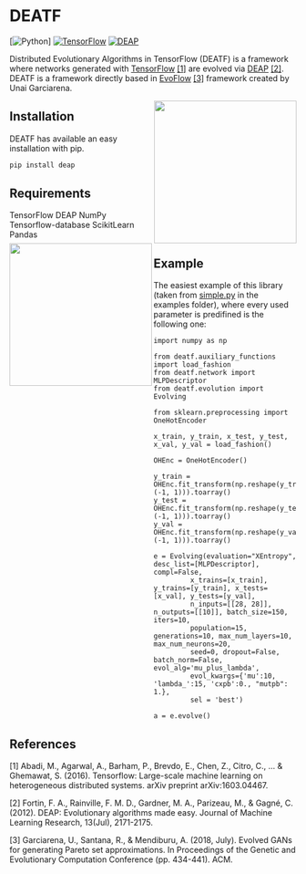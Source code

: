 # DEATF

[![Python](https://img.shields.io/badge/Python-3.6-blue)]
[![TensorFlow](https://img.shields.io/badge/TensorFlow-2.5-green)](https://www.tensorflow.org/)
[![DEAP](https://img.shields.io/badge/DEAP-1.0-brightgreen)](https://deap.readthedocs.io/en/master/)

Distributed Evolutionary Algorithms in TensorFlow (DEATF) is a framework where networks generated with <a href="https://www.tensorflow.org/">TensorFlow</a> [[1]](#1) are evolved via <a href="deap.readthedocs.org/">DEAP</a> [[2]](#2). DEATF is a framework directly based in <a href="https://github.com/unaigarciarena/EvoFlow">EvoFlow</a> [[3]](#3) framework created by Unai Garciarena.

<p align="left">
<a href="https://github.com/deap/deap"><img src="https://repository-images.githubusercontent.com/20035587/2559bd00-9a75-11e9-9686-0697d18522cf" height=250 align="right" /></a>
<a href="https://www.tensorflow.org/"><img src="https://upload.wikimedia.org/wikipedia/commons/2/2d/Tensorflow_logo.svg" height=250 align="left" /></a>
</p>

## Installation

DEATF has available an easy installation with pip.

```bash
pip install deap
```

## Requirements

TensorFlow
DEAP
NumPy
Tensorflow-database
ScikitLearn
Pandas

## Example

The easiest example of this library (taken from <a href="https://github.com/IvanHCenalmor/deatf/blob/main/examples/simple.py">simple.py</a> in the examples folder), where every used parameter is predifined is the following one:

```
import numpy as np

from deatf.auxiliary_functions import load_fashion
from deatf.network import MLPDescriptor
from deatf.evolution import Evolving

from sklearn.preprocessing import OneHotEncoder

x_train, y_train, x_test, y_test, x_val, y_val = load_fashion()

OHEnc = OneHotEncoder()

y_train = OHEnc.fit_transform(np.reshape(y_train, (-1, 1))).toarray()
y_test = OHEnc.fit_transform(np.reshape(y_test, (-1, 1))).toarray()
y_val = OHEnc.fit_transform(np.reshape(y_val, (-1, 1))).toarray()

e = Evolving(evaluation="XEntropy", desc_list=[MLPDescriptor], compl=False,
         x_trains=[x_train], y_trains=[y_train], x_tests=[x_val], y_tests=[y_val], 
         n_inputs=[[28, 28]], n_outputs=[[10]], batch_size=150, iters=10, 
         population=15, generations=10, max_num_layers=10, max_num_neurons=20,
         seed=0, dropout=False, batch_norm=False, evol_alg='mu_plus_lambda',
         evol_kwargs={'mu':10, 'lambda_':15, 'cxpb':0., "mutpb": 1.},
         sel = 'best')

a = e.evolve()
```

## References
<a id="1">[1]</a> 
Abadi, M., Agarwal, A., Barham, P., Brevdo, E., Chen, Z., Citro, C., ... & Ghemawat, S. (2016). Tensorflow: Large-scale machine learning on heterogeneous distributed systems. arXiv preprint arXiv:1603.04467.

<a id="2">[2]</a> 
Fortin, F. A., Rainville, F. M. D., Gardner, M. A., Parizeau, M., & Gagné, C. (2012). DEAP: Evolutionary algorithms made easy. Journal of Machine Learning Research, 13(Jul), 2171-2175.

<a id="3">[3]</a> 
Garciarena, U., Santana, R., & Mendiburu, A. (2018, July). Evolved GANs for generating Pareto set approximations. In Proceedings of the Genetic and Evolutionary Computation Conference (pp. 434-441). ACM.
